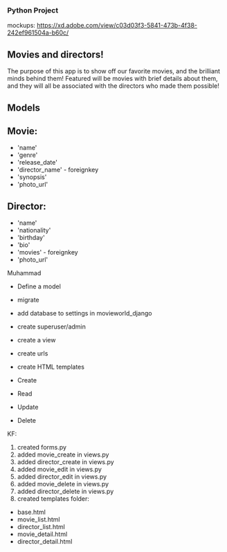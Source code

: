 ### Python Project
mockups: https://xd.adobe.com/view/c03d03f3-5841-473b-4f38-242ef961504a-b60c/


## Movies and directors!

The purpose of this app is to show off our favorite movies, and the brilliant minds behind them! Featured will be movies with brief details about them, and they will all be associated with the directors who made them possible!

## Models

## Movie:
- 'name'
- 'genre'
- 'release_date'
- 'director_name' - foreignkey
- 'synopsis'
- 'photo_url'

## Director:
- 'name'
- 'nationality'
- 'birthday'
- 'bio'
- 'movies' - foreignkey
- 'photo_url'

Muhammad
- Define a model
- migrate

- add database to settings in movieworld_django
- create superuser/admin
- create a view
- create urls
- create HTML templates

- Create
- Read
- Update
- Delete 

KF:
1. created forms.py
2. added movie_create in views.py
3. added director_create in views.py
4. added movie_edit in views.py
5. added director_edit in views.py
6. added movie_delete in views.py
7. added director_delete in views.py
8. created templates folder:
- base.html
- movie_list.html
- director_list.html 
- movie_detail.html
- director_detail.html
